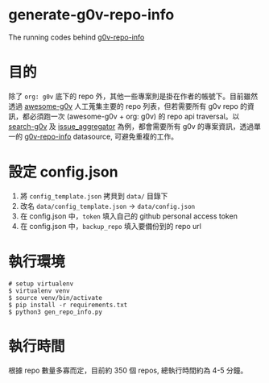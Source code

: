 # generate-g0v-repo-info
The running codes behind [g0v-repo-info](https://github.com/jmehsieh/g0v-repo-info)

# 目的
除了 `org: g0v` 底下的 repo 外，其他一些專案則是掛在作者的帳號下。目前雖然透過 [awesome-g0v](https://github.com/g0v/awesome-g0v) 人工蒐集主要的 repo 列表，但若需要所有 g0v repo 的資訊，都必須跑一次 (awesome-g0v + org: g0v) 的 repo api traversal。以 [search-g0v](https://github.com/g0v/search-g0v) 及 [issue_aggregator](https://github.com/g0v/issue_aggregator) 為例，都會需要所有 g0v 的專案資訊，透過單一的 [g0v-repo-info](https://github.com/JmeHsieh/g0v-repo-info) datasource, 可避免重複的工作。

# 設定 config.json
1. 將 `config_template.json` 拷貝到 `data/` 目錄下
2. 改名 `data/config_template.json` -> `data/config.json`
3. 在 config.json 中，`token` 填入自己的 github personal access token
4. 在 config.json 中，`backup_repo` 填入要備份到的 repo url

# 執行環境
```
# setup virtualenv
$ virtualenv venv
$ source venv/bin/activate
$ pip install -r requirements.txt
$ python3 gen_repo_info.py
```

# 執行時間
根據 repo 數量多寡而定，目前約 350 個 repos, 總執行時間約為 4-5 分鐘。